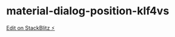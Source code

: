 # material-dialog-position-klf4vs

[Edit on StackBlitz ⚡️](https://stackblitz.com/edit/material-dialog-position-klf4vs)